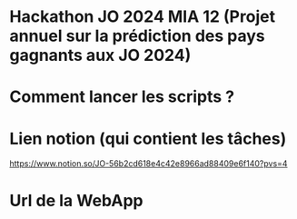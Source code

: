 # Hackathon JO 2024 MIA 12 (Projet annuel sur la prédiction des pays gagnants aux JO 2024)

# Comment lancer les scripts ?


# Lien notion (qui contient les tâches)
https://www.notion.so/JO-56b2cd618e4c42e8966ad88409e6f140?pvs=4

# Url de la WebApp
